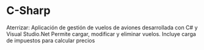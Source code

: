 # C-Sharp
Aterrizar: Aplicación de gestión de vuelos de aviones desarrollada con C# y Visual Studio.Net
Permite cargar, modificar y eliminar vuelos. 
Incluye carga de impuestos para calcular precios
